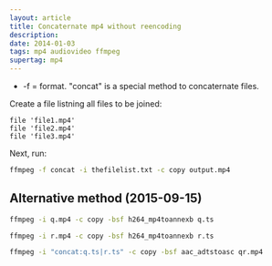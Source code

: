 ```yaml
---
layout: article
title: Concaternate mp4 without reencoding
description:
date: 2014-01-03
tags: mp4 audiovideo ffmpeg
supertag: mp4
---
```


* -f = format. "concat" is a special method to concaternate files.

Create a file listning all files to be joined:

```text
file 'file1.mp4'
file 'file2.mp4'
file 'file3.mp4'
```

Next, run:

```bash
ffmpeg -f concat -i thefilelist.txt -c copy output.mp4
```

## Alternative method (2015-09-15)

```bash
ffmpeg -i q.mp4 -c copy -bsf h264_mp4toannexb q.ts

ffmpeg -i r.mp4 -c copy -bsf h264_mp4toannexb r.ts

ffmpeg -i "concat:q.ts|r.ts" -c copy -bsf aac_adtstoasc qr.mp4
```
